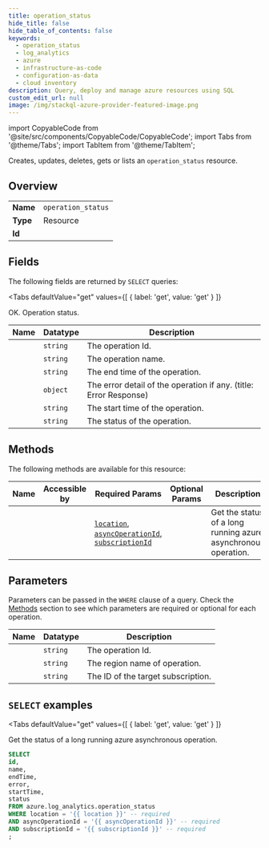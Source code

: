 ```yaml
--- 
title: operation_status
hide_title: false
hide_table_of_contents: false
keywords:
  - operation_status
  - log_analytics
  - azure
  - infrastructure-as-code
  - configuration-as-data
  - cloud inventory
description: Query, deploy and manage azure resources using SQL
custom_edit_url: null
image: /img/stackql-azure-provider-featured-image.png
---
```


import CopyableCode from '@site/src/components/CopyableCode/CopyableCode';
import Tabs from '@theme/Tabs';
import TabItem from '@theme/TabItem';

Creates, updates, deletes, gets or lists an <code>operation_status</code> resource.

## Overview
<table><tbody>
<tr><td><b>Name</b></td><td><code>operation_status</code></td></tr>
<tr><td><b>Type</b></td><td>Resource</td></tr>
<tr><td><b>Id</b></td><td><CopyableCode code="azure.log_analytics.operation_status" /></td></tr>
</tbody></table>

## Fields

The following fields are returned by `SELECT` queries:

<Tabs
    defaultValue="get"
    values={[
        { label: 'get', value: 'get' }
    ]}
>
<TabItem value="get">

OK. Operation status.

<table>
<thead>
    <tr>
    <th>Name</th>
    <th>Datatype</th>
    <th>Description</th>
    </tr>
</thead>
<tbody>
<tr>
    <td><CopyableCode code="id" /></td>
    <td><code>string</code></td>
    <td>The operation Id.</td>
</tr>
<tr>
    <td><CopyableCode code="name" /></td>
    <td><code>string</code></td>
    <td>The operation name.</td>
</tr>
<tr>
    <td><CopyableCode code="endTime" /></td>
    <td><code>string</code></td>
    <td>The end time of the operation.</td>
</tr>
<tr>
    <td><CopyableCode code="error" /></td>
    <td><code>object</code></td>
    <td>The error detail of the operation if any. (title: Error Response)</td>
</tr>
<tr>
    <td><CopyableCode code="startTime" /></td>
    <td><code>string</code></td>
    <td>The start time of the operation.</td>
</tr>
<tr>
    <td><CopyableCode code="status" /></td>
    <td><code>string</code></td>
    <td>The status of the operation.</td>
</tr>
</tbody>
</table>
</TabItem>
</Tabs>

## Methods

The following methods are available for this resource:

<table>
<thead>
    <tr>
    <th>Name</th>
    <th>Accessible by</th>
    <th>Required Params</th>
    <th>Optional Params</th>
    <th>Description</th>
    </tr>
</thead>
<tbody>
<tr>
    <td><a href="#get"><CopyableCode code="get" /></a></td>
    <td><CopyableCode code="select" /></td>
    <td><a href="#parameter-location"><code>location</code></a>, <a href="#parameter-asyncOperationId"><code>asyncOperationId</code></a>, <a href="#parameter-subscriptionId"><code>subscriptionId</code></a></td>
    <td></td>
    <td>Get the status of a long running azure asynchronous operation.</td>
</tr>
</tbody>
</table>

## Parameters

Parameters can be passed in the `WHERE` clause of a query. Check the [Methods](#methods) section to see which parameters are required or optional for each operation.

<table>
<thead>
    <tr>
    <th>Name</th>
    <th>Datatype</th>
    <th>Description</th>
    </tr>
</thead>
<tbody>
<tr id="parameter-asyncOperationId">
    <td><CopyableCode code="asyncOperationId" /></td>
    <td><code>string</code></td>
    <td>The operation Id.</td>
</tr>
<tr id="parameter-location">
    <td><CopyableCode code="location" /></td>
    <td><code>string</code></td>
    <td>The region name of operation.</td>
</tr>
<tr id="parameter-subscriptionId">
    <td><CopyableCode code="subscriptionId" /></td>
    <td><code>string</code></td>
    <td>The ID of the target subscription.</td>
</tr>
</tbody>
</table>

## `SELECT` examples

<Tabs
    defaultValue="get"
    values={[
        { label: 'get', value: 'get' }
    ]}
>
<TabItem value="get">

Get the status of a long running azure asynchronous operation.

```sql
SELECT
id,
name,
endTime,
error,
startTime,
status
FROM azure.log_analytics.operation_status
WHERE location = '{{ location }}' -- required
AND asyncOperationId = '{{ asyncOperationId }}' -- required
AND subscriptionId = '{{ subscriptionId }}' -- required
;
```
</TabItem>
</Tabs>
